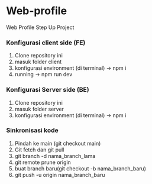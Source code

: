 # Web-profile
Web Profile Step Up Project

### Konfigurasi client side (FE)
1. Clone repository ini
2. masuk folder client
3. konfigurasi environment (di terminal) -> npm i
4. running -> npm run dev


### Konfigurasi Server side (BE)
1. Clone repository ini
2. masuk folder server
3. konfigurasi environment (di terminal) -> npm i

### Sinkronisasi kode
1. Pindah ke main (git checkout main)
2. Git fetch dan git pull
3. git branch -d nama_branch_lama
4. git remote prune origin
5. buat branch baru(git checkout -b nama_branch_baru)
6. git push -u origin nama_branch_baru
